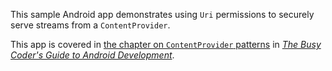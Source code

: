 This sample Android app demonstrates
using `Uri` permissions to securely serve streams from a `ContentProvider`.

This app is covered in 
[the chapter on `ContentProvider` patterns](https://commonsware.com/Android/previews/content-provider-implementation-patterns)
in [*The Busy Coder's Guide to Android Development*](https://commonsware.com/Android/).

